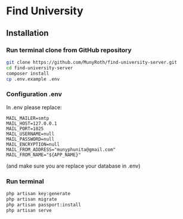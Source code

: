 # Find University

## Installation

### Run terminal clone from GitHub repository
```bash
git clone https://github.com/MunyRoth/find-university-server.git
cd find-university-server
composer install
cp .env.example .env
```

### Configuration .env
In .env please replace:
```
MAIL_MAILER=smtp
MAIL_HOST=127.0.0.1
MAIL_PORT=1025
MAIL_USERNAME=null
MAIL_PASSWORD=null
MAIL_ENCRYPTION=null
MAIL_FROM_ADDRESS="munyphunita@gmail.com"
MAIL_FROM_NAME="${APP_NAME}"
```
(and make sure you are replace your database in .env)

### Run terminal
```bash
php artisan key:generate
php artisan migrate
php artisan passport:install
php artisan serve
```
